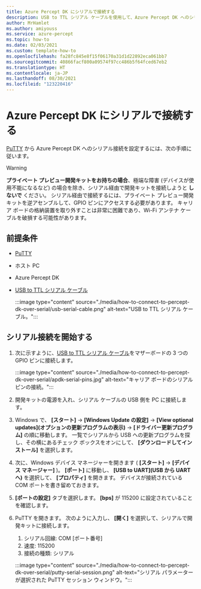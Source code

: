 ```yaml
---
title: Azure Percept DK にシリアルで接続する
description: USB to TTL シリアル ケーブルを使用して、Azure Percept DK へのシリアル接続を設定する方法
author: MrHamlet
ms.author: amiyouss
ms.service: azure-percept
ms.topic: how-to
ms.date: 02/03/2021
ms.custom: template-how-to
ms.openlocfilehash: fa28fc845e8f15f06170a31d1d22892eca061bb7
ms.sourcegitcommit: 40866facf800a09574f97cc486b5f64fced67eb2
ms.translationtype: HT
ms.contentlocale: ja-JP
ms.lasthandoff: 08/30/2021
ms.locfileid: "123220416"
---
```

# <a name="connect-to-azure-percept-dk-over-serial"></a>Azure Percept DK にシリアルで接続する

[PuTTY](https://www.chiark.greenend.org.uk/~sgtatham/putty/latest.html) から Azure Percept DK へのシリアル接続を設定するには、次の手順に従います。

> [!WARNING]
> **プライベート プレビュー開発キットをお持ちの場合**、極端な障害 (デバイスが使用不能になるなど) の場合を除き、シリアル経由で開発キットを接続しようと **しないで** ください。 シリアル経由で接続するには、プライベート プレビュー開発キットを逆アセンブルして、GPIO ピンにアクセスする必要があります。 キャリア ボードの格納装置を取り外すことは非常に困難であり、Wi-Fi アンテナ ケーブルを破損する可能性があります。

## <a name="prerequisites"></a>前提条件

- [PuTTY](https://www.chiark.greenend.org.uk/~sgtatham/putty/latest.html)
- ホスト PC
- Azure Percept DK
- [USB to TTL シリアル ケーブル](https://www.adafruit.com/product/954)

    :::image type="content" source="./media/how-to-connect-to-percept-dk-over-serial/usb-serial-cable.png" alt-text="USB to TTL シリアル ケーブル。":::

## <a name="start-the-serial-connection"></a>シリアル接続を開始する

1. 次に示すように、[USB to TTL シリアル ケーブル](https://www.adafruit.com/product/954)をマザーボードの 3 つの GPIO ピンに接続します。

    :::image type="content" source="./media/how-to-connect-to-percept-dk-over-serial/apdk-serial-pins.jpg" alt-text="キャリア ボードのシリアル ピンの接続。":::

1. 開発キットの電源を入れ、シリアル ケーブルの USB 側を PC に接続します。

1. Windows で、 **[スタート]**  ->  **[Windows Update の設定]**  ->  **[View optional updates]\(オプションの更新プログラムの表示\)**  ->  **[ドライバー更新プログラム]** の順に移動します。 一覧でシリアルから USB への更新プログラムを探し、その横にあるチェック ボックスをオンにして、 **[ダウンロードしてインストール]** を選択します。  

1. 次に、Windows デバイス マネージャーを開きます ( **[スタート]**  ->  **[デバイス マネージャー]** )。 **[ポート]** に移動し、 **[USB to UART]\(USB から UART へ\)** を選択して、 **[プロパティ]** を開きます。 デバイスが接続されている COM ポートを書き留めておきます。

1. **[ポートの設定]** タブを選択します。 **[bps]** が 115200 に設定されていることを確認します。

1. PuTTY を開きます。 次のように入力し、 **[開く]** を選択して、シリアルで開発キットに接続します。

    1. シリアル回線: COM [ポート番号]
    1. 速度: 115200
    1. 接続の種類: シリアル

    :::image type="content" source="./media/how-to-connect-to-percept-dk-over-serial/putty-serial-session.png" alt-text="シリアル パラメーターが選択された PuTTY セッション ウィンドウ。":::
